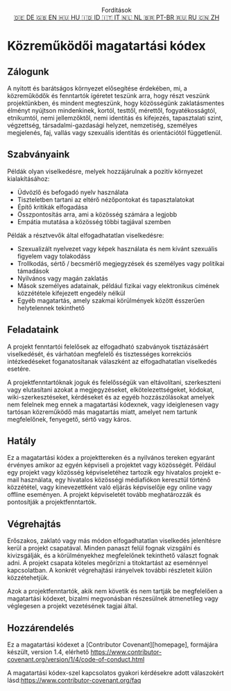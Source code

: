<p align="center">
Fordítások <br>
<a href=https://github.com/Ciphey/Ciphey/tree/master/translations/de/CODE_OF_CONDUCT.md>🇩🇪 DE   </a>
<a href=https://github.com/Ciphey/Ciphey/tree/master/CODE_OF_CONDUCT.md>🇬🇧 EN   </a>
<a href=https://github.com/Ciphey/Ciphey/tree/master/translations/hu/CODE_OF_CONDUCT.md>🇭🇺 HU   </a>
<a href=https://github.com/Ciphey/Ciphey/tree/master/translations/id/CODE_OF_CONDUCT.md>🇮🇩 ID   </a>
<a href=https://github.com/Ciphey/Ciphey/tree/master/translations/it/CODE_OF_CONDUCT.md>🇮🇹 IT   </a>
<a href=https://github.com/Ciphey/Ciphey/tree/master/translations/nl/CODE_OF_CONDUCT.md>🇳🇱 NL   </a>
<a href=https://github.com/Ciphey/Ciphey/tree/master/translations/pt-br/CODE_OF_CONDUCT.md>🇧🇷 PT-BR   </a>
<a href=https://github.com/Ciphey/Ciphey/tree/master/translations/ru/CODE_OF_CONDUCT.md>🇷🇺 RU   </a>
<a href=https://github.com/Ciphey/Ciphey/tree/master/translations/zh/CODE_OF_CONDUCT.md>🇨🇳 ZH   </a>
</p>

# Közreműködői magatartási kódex

## Zálogunk

A nyitott és barátságos környezet elősegítése érdekében, mi,
a közreműködők és fenntartók ígéretet teszünk arra, hogy részt veszünk projektünkben, és
mindent megteszünk, hogy közösségünk zaklatásmentes élményt nyújtson mindenkinek,
kortól, testtől, mérettől, fogyatékosságtól, etnikumtól, nemi jellemzőktől, nemi identitás és kifejezés,
tapasztalati szint, végzettség, társadalmi-gazdasági helyzet, nemzetiség, személyes
megjelenés, faj, vallás vagy szexuális identitás és orientációtól függetlenül.

## Szabványaink

Példák olyan viselkedésre, melyek hozzájárulnak a pozitív környezet kialakításához:

- Üdvözlő és befogadó nyelv használata
- Tiszteletben tartani az eltérő nézőpontokat és tapasztalatokat
- Építő kritikák elfogadása
- Összpontosítás arra, ami a közösség számára a legjobb
- Empátia mutatása a közösség többi tagjával szemben

Példák a résztvevők által elfogadhatatlan viselkedésre:

- Szexualizált nyelvezet vagy képek használata és nem kívánt szexuális figyelem vagy tolakodáss
- Trollkodás, sértő / becsmérlő megjegyzések és személyes vagy politikai támadások
- Nyilvános vagy magán zaklatás
- Mások személyes adatainak, például fizikai vagy elektronikus címének közzététele kifejezett engedély nélkül
- Egyéb magatartás, amely szakmai körülmények között ésszerűen helytelennek tekinthető

## Feladataink

A projekt fenntartói felelősek az elfogadható szabványok tisztázásáért
viselkedését, és várhatóan megfelelő és tisztességes korrekciós intézkedéseket foganatosítanak
válaszként az elfogadhatatlan viselkedés esetére.

A projektfenntartóknak joguk és felelősségük van eltávolítani, szerkeszteni vagy
elutasítani azokat a megjegyzéseket, elkötelezettségeket, kódokat, wiki-szerkesztéseket, kérdéseket és az egyéb hozzászólásokat amelyek nem felelnek meg ennek a magatartási kódexnek, vagy ideiglenesen vagy
tartósan közreműködő más magatartás miatt, amelyet nem tartunk megfelelőnek, fenyegető, sértő vagy káros.

## Hatály

Ez a magatartási kódex a projekttereken és a nyilvános tereken egyaránt érvényes
amikor az egyén képviseli a projektet vagy közösségét. Például
egy projekt vagy közösség képviseletéhez tartozik egy hivatalos projekt e-mail használata, egy hivatalos közösségi médiafiókon keresztül történő közzététel, vagy kinevezettként való eljárás
képviselője egy online vagy offline eseményen. A projekt képviseletét
tovább meghatározzák és pontosítják a projektfenntartók.

## Végrehajtás

Erőszakos, zaklató vagy más módon elfogadhatatlan viselkedés
jelenltésre kerül a projekt csapatával. Minden panaszt felül fognak vizsgálni és kivizsgálják, és a körülményekhez megfelelőnek tekinthető választ fognak adni. A projekt csapata
köteles megőrizni a titoktartást az eseménnyel kapcsolatban.
A konkrét végrehajtási irányelvek további részleteit külön közzétehetjük.

Azok a projektfenntartók, akik nem követik és nem tartják be megfelelően a magatartási kódexet, bizalmi megvonásban részesülnek átmenetileg vagy véglegesen a projekt vezetésének tagjai által.

## Hozzárendelés

Ez a magatartási kódexet a [Contributor Covenant][homepage], formájára készült, version 1.4,
elérhető <https://www.contributor-covenant.org/version/1/4/code-of-conduct.html>

[honlap]: https://www.contributor-covenant.org

A magatartási kódex-szel kapcsolatos gyakori kérdésekre adott válaszokért lásd:<https://www.contributor-covenant.org/faq>
